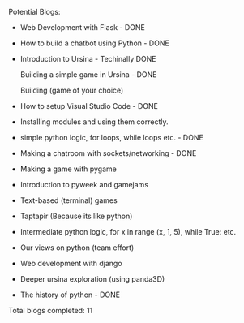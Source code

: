 Potential Blogs:
* Web Development with Flask - DONE

* How to build a chatbot using Python - DONE

* Introduction to Ursina - Techinally DONE

    Building a simple game in Ursina - DONE

    Building (game of your choice)

* How to setup Visual Studio Code - DONE

* Installing modules and using them correctly.

* simple python logic, for loops, while loops etc. - DONE

* Making a chatroom with sockets/networking - DONE

* Making a game with pygame

* Introduction to pyweek and gamejams

* Text-based (terminal) games

* Taptapir (Because its like python)

* Intermediate python logic, for x in range (x, 1, 5), while True: etc.

* Our views on python (team effort)

* Web development with django

* Deeper ursina exploration (using panda3D)

* The history of python - DONE

Total blogs completed: 11